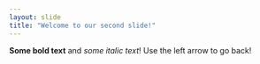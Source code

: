 ```yaml
---
layout: slide
title: "Welcome to our second slide!"
---
```

**Some bold text** and *some italic text*!
Use the left arrow to go back!
